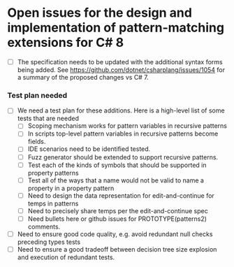 # Open issues for the design and implementation of pattern-matching extensions for C# 8

- [ ] The specification needs to be updated with the additional syntax forms being added. See https://github.com/dotnet/csharplang/issues/1054 for a summary of the proposed changes vs C# 7.

### Test plan needed
- [ ] We need a test plan for these additions. Here is a high-level list of some tests that are needed
  - [ ] Scoping mechanism works for pattern variables in recursive patterns
  - [ ] In scripts top-level pattern variables in recursive patterns become fields.
  - [ ] IDE scenarios need to be identified tested.
  - [ ] Fuzz generator should be extended to support recursive patterns.
  - [ ] Test each of the kinds of symbols that should be supported in property patterns
  - [ ] Test all of the ways that a name would not be valid to name a property in a property pattern
  - [ ] Need to design the data representation for edit-and-continue for temps in patterns
  - [ ] Need to precisely share temps per the edit-and-continue spec
  - [ ] Need bullets here or github issues for PROTOTYPE(patterns2) comments.

- [ ] Need to ensure good code quality, e.g. avoid redundant null checks preceding types tests
- [ ] Need to ensure a good tradeoff between decision tree size explosion and execution of redundant tests.
